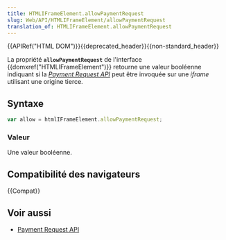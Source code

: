 ```yaml
---
title: HTMLIFrameElement.allowPaymentRequest
slug: Web/API/HTMLIFrameElement/allowPaymentRequest
translation_of: HTMLIFrameElement.allowPaymentRequest
---
```


{{APIRef("HTML DOM")}}{{deprecated_header}}{{non-standard_header}}

La propriété **`allowPaymentRequest`** de l'interface {{domxref("HTMLIFrameElement")}} retourne une valeur booléenne indiquant si la [<i lang="en">Payment Request API</i>](/fr/docs/Web/API/Payment_Request_API) peut être invoquée sur une <i lang="en">iframe</i> utilisant une origine tierce.

## Syntaxe

```js
var allow = htmlIFrameElement.allowPaymentRequest;
```

### Valeur

Une valeur booléenne.

## Compatibilité des navigateurs

{{Compat}}

## Voir aussi

- [Payment Request API](/fr/docs/Web/API/Payment_Request_API)
